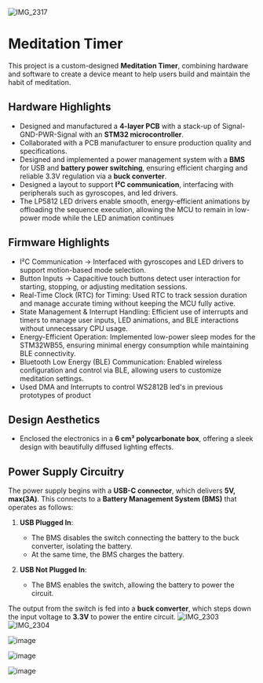  
![IMG_2317](https://github.com/user-attachments/assets/3612826b-7e8f-4b12-94fe-f2078112d438)
# Meditation Timer  

This project is a custom-designed **Meditation Timer**, combining hardware and software to create a device meant to help users build and maintain the habit of meditation.  

## Hardware Highlights
- Designed and manufactured a **4-layer PCB** with a stack-up of Signal-GND-PWR-Signal with an **STM32 microcontroller**.
- Collaborated with a PCB manufacturer to ensure production quality and specifications.
- Designed and implemented a power management system with a **BMS** for USB and **battery power switching**, ensuring efficient charging and reliable 3.3V regulation via a **buck converter**.
- Designed a layout to support **I²C communication**, interfacing with peripherals such as gyroscopes, and led drivers.
- The LP5812 LED drivers enable smooth, energy-efficient animations by offloading the sequence execution, allowing the MCU to remain in low-power mode while the LED animation continues

## Firmware Highlights
 - I²C Communication → Interfaced with gyroscopes and LED drivers to support motion-based mode selection.
 - Button Inputs → Capacitive touch buttons detect user interaction for starting, stopping, or adjusting meditation sessions.
 - Real-Time Clock (RTC) for Timing: Used RTC to track session duration and manage accurate timing without keeping the MCU fully active.
 - State Management & Interrupt Handling: Efficient use of interrupts and timers to manage user inputs, LED animations, and BLE interactions without unnecessary CPU usage.
 - Energy-Efficient Operation: Implemented low-power sleep modes for the STM32WB55, ensuring minimal energy consumption while maintaining BLE connectivity.
 - Bluetooth Low Energy (BLE) Communication: Enabled wireless configuration and control via BLE, allowing users to customize meditation settings.
 - Used DMA and Interrupts to control WS2812B led's in previous prototypes of product

## Design Aesthetics
- Enclosed the electronics in a **6 cm³ polycarbonate box**, offering a sleek design with beautifully diffused lighting effects.

## Power Supply Circuitry  

The power supply begins with a **USB-C connector**, which delivers **5V, max(3A)**. This connects to a **Battery Management System (BMS)** that operates as follows:  

1. **USB Plugged In**:  
   - The BMS disables the switch connecting the battery to the buck converter, isolating the battery.  
   - At the same time, the BMS charges the battery.  

2. **USB Not Plugged In**:  
   - The BMS enables the switch, allowing the battery to power the circuit.  

The output from the switch is fed into a **buck converter**, which steps down the input voltage to **3.3V** to power the entire circuit.
![IMG_2303](https://github.com/user-attachments/assets/ed096eaa-f72a-443a-a6af-a6ebdccd8727)
![IMG_2304](https://github.com/user-attachments/assets/ef337fea-2e1e-4785-ae30-d657dc8a0cd5)


![image](https://github.com/user-attachments/assets/ca5db52f-fed1-4477-909a-20fd2df3d5e0)


![image](https://github.com/user-attachments/assets/8fb4866a-da87-413b-a81c-4ff51392bc81)



![image](https://github.com/user-attachments/assets/345f035e-eceb-47a0-839d-9cabec9d8e98)


